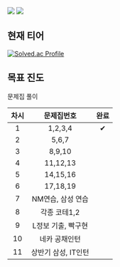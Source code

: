 <img src="https://img.shields.io/badge/Python-3776AB?style=flat-square&logo=Python&logoColor=white"/> <img src="https://img.shields.io/badge/JavaScript-F7DF1E?style=flat-square&logo=Javascript&logoColor=white"/>

## 현재 티어
[![Solved.ac Profile](http://mazassumnida.wtf/api/v2/generate_badge?boj=advice02)](https://solved.ac/advice02/)

## 목표 진도

문제집 풀이

|차시|문제집번호|완료|
|:---:|:---:|:---:|
|1|1,2,3,4|✔|
|2|5,6,7||
|3|8,9,10||
|4|11,12,13||
|5|14,15,16||
|6|17,18,19||
|7|NM연습, 삼성 연습||
|8|각종 코테1,2||
|9|L정보 기출, 빡구현||
|10|네카 공채인턴||
|11|상반기 삼성, IT인턴||
